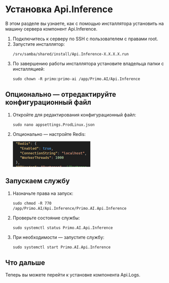 # Установка Api.Inference 

В этом разделе вы узнаете, как с помощью инсталлятора установить на машину сервера компонент Api.Inference.

1. Подключитесь к серверу по SSH с пользователем с правами root. 
1. Запустите инсталлятор:
   ```
   /srv/samba/shared/install/Api.Inference-X.X.X.X.run
   ```
1. По завершению работы инсталлятора установите владельца папки с инсталляцией:
   ```
   sudo chown -R primo:primo-ai /app/Primo.AI/Api.Inference
   ```

## Опционально — отредактируйте конфигурационный файл

1. Откройте для редактирования конфигурационный файл:
   ```
   sudo nano appsettings.ProdLinux.json
   ```   
1. Опционально — настройте Redis:
 
   ![](<../../../../.gitbook/assets1/primo-ai/install/inference/inference-3.png>)


## Запускаем службу

1. Назначьте права на запуск:
   ```
   sudo chmod -R 770 /app/Primo.AI/Api.Inference/Primo.AI.Api.Inference
   ```
1. Проверьте состояние службы:
   ```
   sudo systemctl status Primo.AI.Api.Inference
   ```
1. При необходимости — запустите службу:
   ```
   sudo systemctl start Primo.AI.Api.Inference
   ```

## Что дальше

Теперь вы можете перейти к установке компонента Api.Logs.
